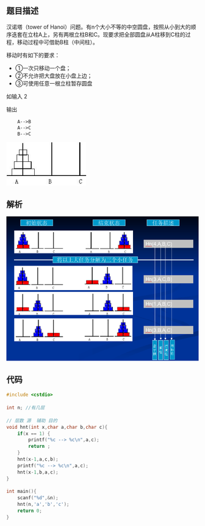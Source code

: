## 题目描述

汉诺塔（tower of Hanoi）问题。有n个大小不等的中空圆盘，按照从小到大的顺序迭套在立柱A上，另有两根立柱B和C。现要求把全部圆盘从A柱移到C柱的过程，移动过程中可借助B柱（中间柱）。

移动时有如下的要求：

 - ①一次只移动一个盘；
 - ②不允许把大盘放在小盘上边；
 - ③可使用任意一根立柱暂存圆盘 

如输入  2

输出

```
    A-->B
    A-->C
    B-->C
```

![1](./hnt.png)

## 解析


![2](./hnt1.png)

## 代码

```c
#include <cstdio>

int n; //有几层

// 层数 源  辅助 目的
void hnt(int x,char a,char b,char c){
    if(x == 1) {
        printf("%c --> %c\n",a,c);
        return ;
    }
    hnt(x-1,a,c,b);
    printf("%c --> %c\n",a,c);
    hnt(x-1,b,a,c);
}

int main(){
    scanf("%d",&n);
    hnt(n,'a','b','c');
    return 0;
}
```
